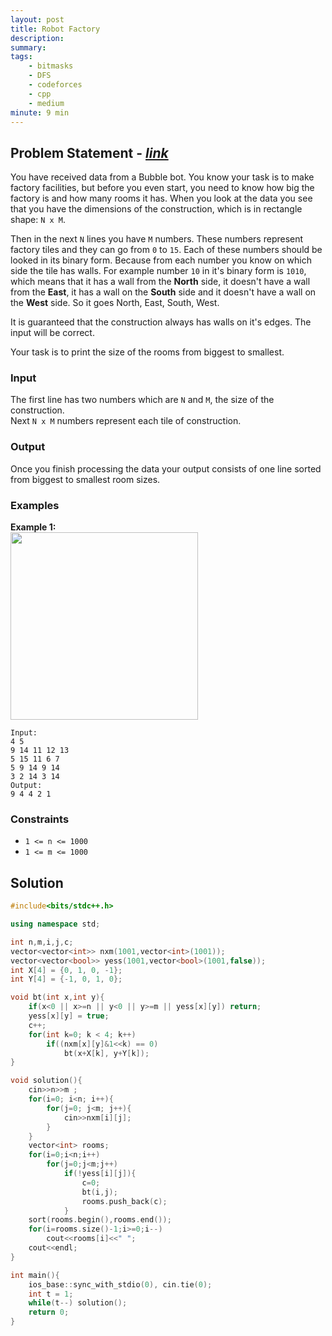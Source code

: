 ```yaml
---
layout: post
title: Robot Factory
description: 
summary: 
tags:
    - bitmasks
    - DFS
    - codeforces
    - cpp
    - medium
minute: 9 min
---
```


## Problem Statement - [*link*](https://codeforces.com/problemset/problem/1600/J)
You have received data from a Bubble bot. You know your task is to make factory facilities, but before you even start, you need to know how big the factory is and how many rooms it has. When you look at the data you see that you have the dimensions of the construction, which is in rectangle shape: `N x M`.

Then in the next `N` lines you have `M` numbers. These numbers represent factory tiles and they can go from `0` to `15`. Each of these numbers should be looked in its binary form. Because from each number you know on which side the tile has walls. For example number `10` in it's binary form is `1010`, which means that it has a wall from the **North** side, it doesn't have a wall from the **East**, it has a wall on the **South** side and it doesn't have a wall on the **West** side. So it goes North, East, South, West.

It is guaranteed that the construction always has walls on it's edges. The input will be correct.

Your task is to print the size of the rooms from biggest to smallest.

### Input 
The first line has two numbers which are `N` and `M`, the size of the construction.  
Next `N x M` numbers represent each tile of construction.

### Output  
Once you finish processing the data your output consists of one line sorted from biggest to smallest room sizes.

### Examples
**Example 1:**  
<img src="https://user-images.githubusercontent.com/71878747/136700498-7218158e-373e-43c5-a32c-b8e5e8adee6c.JPG" height="300">
```
Input: 
4 5
9 14 11 12 13
5 15 11 6 7
5 9 14 9 14
3 2 14 3 14
Output: 
9 4 4 2 1 
```

### Constraints
+ `1 <= n <= 1000`
+ `1 <= m <= 1000`

## Solution
```cpp
#include<bits/stdc++.h>

using namespace std;

int n,m,i,j,c;
vector<vector<int>> nxm(1001,vector<int>(1001));
vector<vector<bool>> yess(1001,vector<bool>(1001,false));
int X[4] = {0, 1, 0, -1};
int Y[4] = {-1, 0, 1, 0};

void bt(int x,int y){
    if(x<0 || x>=n || y<0 || y>=m || yess[x][y]) return;
    yess[x][y] = true;
    c++;
    for(int k=0; k < 4; k++)
        if((nxm[x][y]&1<<k) == 0)
            bt(x+X[k], y+Y[k]);
}

void solution(){
    cin>>n>>m ;
    for(i=0; i<n; i++){
        for(j=0; j<m; j++){
            cin>>nxm[i][j];            
        }
    }
    vector<int> rooms;
    for(i=0;i<n;i++)
        for(j=0;j<m;j++)
            if(!yess[i][j]){
                c=0;
                bt(i,j);
                rooms.push_back(c);
            }
    sort(rooms.begin(),rooms.end());
    for(i=rooms.size()-1;i>=0;i--)
        cout<<rooms[i]<<" ";
    cout<<endl;
}

int main(){
    ios_base::sync_with_stdio(0), cin.tie(0);
    int t = 1;
    while(t--) solution();
    return 0;
}
```
